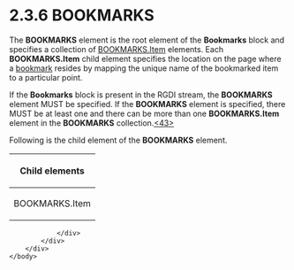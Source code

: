 <html dir="LTR" xmlns:mshelp="http://msdn.microsoft.com/mshelp" xmlns:ddue="http://ddue.schemas.microsoft.com/authoring/2003/5" xmlns:xlink="http://www.w3.org/1999/xlink" xmlns:tool="http://www.microsoft.com/tooltip">
    <head>
        <meta http-equiv="Content-Type" content="text/html; CHARSET=utf-8"></meta>
        <meta name="save" content="history"></meta>
        <title>2.3.6 BOOKMARKS</title>
        <xml>
            <mshelp:toctitle title="2.3.6 BOOKMARKS"></mshelp:toctitle>
            <mshelp:rltitle title="[MS-RGDI]: BOOKMARKS"></mshelp:rltitle>
            <mshelp:keyword index="A" term="0ad5154a-e8ed-4fa4-a6d2-100313b0086b"></mshelp:keyword>
            <mshelp:attr name="DCSext.ContentType" value="open specification"></mshelp:attr>
            <mshelp:attr name="AssetID" value="0ad5154a-e8ed-4fa4-a6d2-100313b0086b"></mshelp:attr>
            <mshelp:attr name="TopicType" value="kbRef"></mshelp:attr>
            <mshelp:attr name="DCSext.Title" value="[MS-RGDI]: BOOKMARKS" />
        </xml>
    </head>
    <body>
        <div id="header">
            <h1 class="heading">2.3.6 BOOKMARKS</h1>
        </div>
        <div id="mainSection">
            <div id="mainBody">
                <div id="allHistory" class="saveHistory"></div>
                <div id="sectionSection0" class="section" name="collapseableSection">
                    

<p>The <b>BOOKMARKS</b> element is the root element of the <b>Bookmarks</b>
block and specifies a collection of <a href="346bf031-97ff-4081-8393-e9e975666f8c.md">BOOKMARKS.Item</a> elements.
Each <b>BOOKMARKS.Item</b> child element specifies the location on the page
where a <a href="557e6223-9107-4be3-9f7c-b83beb5d16fc.md#gt_42f9c2f4-8a4b-4d64-a0e1-fc071debdf4c">bookmark</a> resides
by mapping the unique name of the bookmarked item to a particular point.</p>

<p>If the <b>Bookmarks</b> block is present in the RGDI stream,
the <b>BOOKMARKS</b> element MUST be specified. If the <b>BOOKMARKS</b> element
is specified, there MUST be at least one and there can be more than one <b>BOOKMARKS.Item</b>
element in the <b>BOOKMARKS</b> collection.<a id="Appendix_A_Target_43"></a><a href="5f16d945-e8a0-4cc3-9547-1c8f3e568219.md#Appendix_A_43" aria-label="Product behavior note 43">&lt;43&gt;</a></p>

<p>Following is the child element of the <b>BOOKMARKS</b>
element.</p>

<table>
 <thead>
  <tr>
   <th>
   <p>Child elements</p>
   </th>
  </tr>
 </thead>
 <tr>
  <td>
  <p>BOOKMARKS.Item</p>
  </td>
 </tr>
</table>

<p> </p>


                </div>
            </div>
        </div>
    </body>
</html>